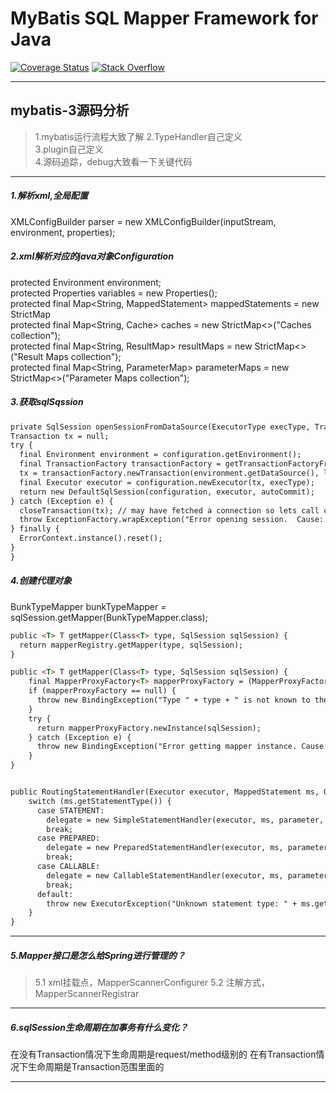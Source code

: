 MyBatis SQL Mapper Framework for Java
=====================================

[![Coverage Status](https://coveralls.io/repos/mybatis/mybatis-3/badge.svg?branch=master&service=github)](https://coveralls.io/github/mybatis/mybatis-3?branch=master)
[![Stack Overflow](http://img.shields.io/:stack%20overflow-mybatis-brightgreen.svg)](http://stackoverflow.com/questions/tagged/mybatis)

---
## mybatis-3源码分析
> 1.mybatis运行流程大致了解
> 2.TypeHandler自己定义   
> 3.plugin自己定义  
> 4.源码追踪，debug大致看一下关键代码   

---

##### 1.解析xml,全局配置
XMLConfigBuilder parser = new XMLConfigBuilder(inputStream, environment, properties);     

##### 2.xml解析对应的java对象Configuration  
protected Environment environment;    
protected Properties variables = new Properties();   
protected final Map<String, MappedStatement> mappedStatements = new StrictMap<MappedStatement>   
protected final Map<String, Cache> caches = new StrictMap<>("Caches collection");   
protected final Map<String, ResultMap> resultMaps = new StrictMap<>("Result Maps collection");   
protected final Map<String, ParameterMap> parameterMaps = new StrictMap<>("Parameter Maps collection");    

##### 3.获取sqlSqssion   
```html
private SqlSession openSessionFromDataSource(ExecutorType execType, TransactionIsolationLevel level, boolean autoCommit) {
Transaction tx = null;
try {
  final Environment environment = configuration.getEnvironment();
  final TransactionFactory transactionFactory = getTransactionFactoryFromEnvironment(environment);
  tx = transactionFactory.newTransaction(environment.getDataSource(), level, autoCommit);
  final Executor executor = configuration.newExecutor(tx, execType);
  return new DefaultSqlSession(configuration, executor, autoCommit);
} catch (Exception e) {
  closeTransaction(tx); // may have fetched a connection so lets call close()
  throw ExceptionFactory.wrapException("Error opening session.  Cause: " + e, e);
} finally {
  ErrorContext.instance().reset();
}
}
```

##### 4.创建代理对象    
BunkTypeMapper bunkTypeMapper = sqlSession.getMapper(BunkTypeMapper.class); 

```html
public <T> T getMapper(Class<T> type, SqlSession sqlSession) {
  return mapperRegistry.getMapper(type, sqlSession);
} 

public <T> T getMapper(Class<T> type, SqlSession sqlSession) {
    final MapperProxyFactory<T> mapperProxyFactory = (MapperProxyFactory<T>) knownMappers.get(type);
    if (mapperProxyFactory == null) {
      throw new BindingException("Type " + type + " is not known to the MapperRegistry.");
    }
    try {
      return mapperProxyFactory.newInstance(sqlSession);
    } catch (Exception e) {
      throw new BindingException("Error getting mapper instance. Cause: " + e, e);
    }
} 


public RoutingStatementHandler(Executor executor, MappedStatement ms, Object parameter, RowBounds rowBounds, ResultHandler resultHandler, BoundSql boundSql) {
    switch (ms.getStatementType()) {
      case STATEMENT:
        delegate = new SimpleStatementHandler(executor, ms, parameter, rowBounds, resultHandler, boundSql);
        break;
      case PREPARED:
        delegate = new PreparedStatementHandler(executor, ms, parameter, rowBounds, resultHandler, boundSql);
        break;
      case CALLABLE:
        delegate = new CallableStatementHandler(executor, ms, parameter, rowBounds, resultHandler, boundSql);
        break;
      default:
        throw new ExecutorException("Unknown statement type: " + ms.getStatementType());
    }
} 
```
---
##### 5.Mapper接口是怎么给Spring进行管理的？
> 5.1 xml挂载点，MapperScannerConfigurer
> 5.2 注解方式，MapperScannerRegistrar

---
##### 6.sqlSession生命周期在加事务有什么变化？ 
在没有Transaction情况下生命周期是request/method级别的
在有Transaction情况下生命周期是Transaction范围里面的

---
